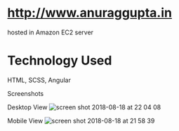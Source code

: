 # http://www.anuraggupta.in
hosted in Amazon EC2 server

# Technology Used
HTML, SCSS, Angular

Screenshots

Desktop View
![screen shot 2018-08-18 at 22 04 08](https://user-images.githubusercontent.com/15166401/44306008-6851fb00-a3a3-11e8-8ef4-e2c37bd98325.png)

Mobile View
![screen shot 2018-08-18 at 21 58 39](https://user-images.githubusercontent.com/15166401/44306013-80c21580-a3a3-11e8-853d-2d0842176c1e.png)
